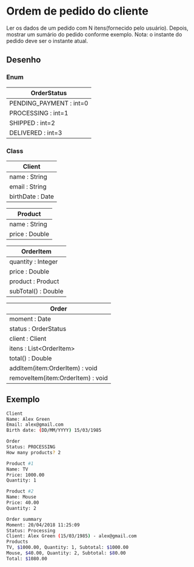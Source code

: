 # Ordem de pedido do cliente

Ler os dados de um pedido com N itens(fornecido pelo usuário). Depois, mostrar um sumário do pedido conforme exemplo. Nota: o instante do pedido deve ser o instante atual.

## Desenho

### Enum

| OrderStatus |
|---|
| PENDING_PAYMENT : int=0 |
| PROCESSING : int=1 |
| SHIPPED : int=2 |
| DELIVERED : int=3 |

### Class

| Client |
|---|
| name : String |
| email : String |
| birthDate : Date |

| Product |
|---|
| name : String |
| price :  Double |

| OrderItem |
|---|
| quantity : Integer |
| price : Double |
| product : Product |
| subTotal() : Double |

| Order |
|---|
| moment : Date |
| status : OrderStatus |
| client : Client |
| itens : List\<OrderItem> |
| total() : Double |
| addItem(item:OrderItem) : void |
| removeItem(item:OrderItem) : void |

## Exemplo

```bash
Client
Name: Alex Green
Email: alex@gmail.com
Birth date: (DD/MM/YYYY) 15/03/1985

Order
Status: PROCESSING
How many products? 2

Product #1
Name: TV
Price: 1000.00
Quantity: 1

Product #2
Name: Mouse
Price: 40.00
Quantity: 2

Order summary
Moment: 20/04/2018 11:25:09
Status: Processing
Client: Alex Green (15/03/1985) - alex@gmail.com
Products
TV, $1000.00, Quantity: 1, Subtotal: $1000.00
Mouse, $40.00, Quantity: 2, Subtotal: $80.00
Total: $1080.00
```
